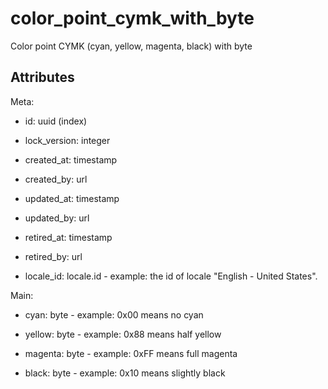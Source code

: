 # color_point_cymk_with_byte


Color point CYMK (cyan, yellow, magenta, black) with byte

## Attributes

Meta:

* id: uuid (index)

* lock_version: integer

* created_at: timestamp

* created_by: url

* updated_at: timestamp

* updated_by: url

* retired_at: timestamp

* retired_by: url

* locale_id: locale.id - example: the id of locale "English - United States".

Main:

* cyan: byte - example: 0x00 means no cyan

* yellow: byte - example: 0x88 means half yellow

* magenta: byte - example: 0xFF means full magenta

* black: byte - example: 0x10 means slightly black

